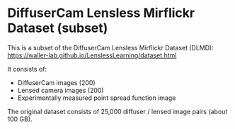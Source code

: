 # DiffuserCam Lensless Mirflickr Dataset (subset)

This is a subset of the DiffuserCam Lensless Mirflickr Dataset (DLMD): https://waller-lab.github.io/LenslessLearning/dataset.html

It consists of: 
- DiffuserCam images (200)
- Lensed camera images (200)
- Experimentally measured point spread function image

The original dataset consists of 25,000 diffuser / lensed image pairs (about 100 GB).